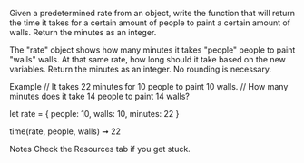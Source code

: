 Given a predetermined rate from an object, write the function that will return the time it takes for a certain amount of people to paint a certain amount of walls. Return the minutes as an integer.

The "rate" object shows how many minutes it takes "people" people to paint "walls" walls. At that same rate, how long should it take based on the new variables. Return the minutes as an integer. No rounding is necessary.

Example
// It takes 22 minutes for 10 people to paint 10 walls.
// How many minutes does it take 14 people to paint 14 walls?

let rate = {
  people: 10,
  walls: 10,
  minutes: 22
}

time(rate, people, walls) ➞ 22

Notes
Check the Resources tab if you get stuck.